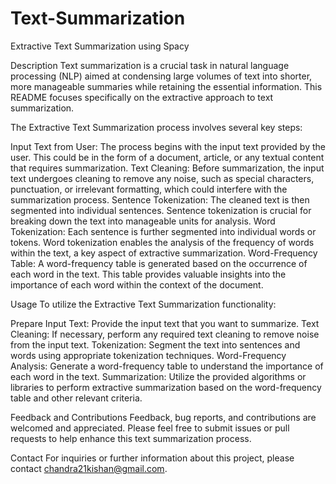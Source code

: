 # Text-Summarization
Extractive Text Summarization using Spacy

Description
Text summarization is a crucial task in natural language processing (NLP) aimed at condensing large volumes of text into shorter, more manageable summaries while retaining the essential information. This README focuses specifically on the extractive approach to text summarization.

The Extractive Text Summarization process involves several key steps:

Input Text from User: The process begins with the input text provided by the user. This could be in the form of a document, article, or any textual content that requires summarization.
Text Cleaning: Before summarization, the input text undergoes cleaning to remove any noise, such as special characters, punctuation, or irrelevant formatting, which could interfere with the summarization process.
Sentence Tokenization: The cleaned text is then segmented into individual sentences. Sentence tokenization is crucial for breaking down the text into manageable units for analysis.
Word Tokenization: Each sentence is further segmented into individual words or tokens. Word tokenization enables the analysis of the frequency of words within the text, a key aspect of extractive summarization.
Word-Frequency Table: A word-frequency table is generated based on the occurrence of each word in the text. This table provides valuable insights into the importance of each word within the context of the document.

Usage
To utilize the Extractive Text Summarization functionality:

Prepare Input Text: Provide the input text that you want to summarize.
Text Cleaning: If necessary, perform any required text cleaning to remove noise from the input text.
Tokenization: Segment the text into sentences and words using appropriate tokenization techniques.
Word-Frequency Analysis: Generate a word-frequency table to understand the importance of each word in the text.
Summarization: Utilize the provided algorithms or libraries to perform extractive summarization based on the word-frequency table and other relevant criteria.

Feedback and Contributions
Feedback, bug reports, and contributions are welcomed and appreciated. Please feel free to submit issues or pull requests to help enhance this text summarization process.

Contact
For inquiries or further information about this project, please contact chandra21kishan@gmail.com.
